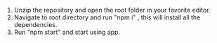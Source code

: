 1) Unzip the repository and open the root folder in your favorite editor.
2) Navigate to root directory and run "npm i" , this will install all the dependencies.
3) Run "npm start" and start using app.
